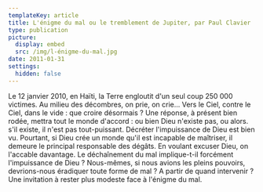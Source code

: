 ```yaml
---
templateKey: article
title: L'énigme du mal ou le tremblement de Jupiter, par Paul Clavier
type: publication
picture:
  display: embed
  src: /img/l-énigme-du-mal.jpg
date: 2011-01-31
settings:
  hidden: false
---
```

Le 12 janvier 2010, en Haïti, la Terre engloutit d'un seul coup 250 000 victimes. Au milieu des décombres, on prie, on crie... Vers le Ciel, contre le Ciel, dans le vide : que croire désormais ? Une réponse, à présent bien rodée, mettra tout le monde d'accord : ou bien Dieu n'existe pas, ou alors. s'il existe, il n'est pas tout-puissant. Décréter l'impuissance de Dieu est bien vu. Pourtant, si Dieu crée un monde qu'il est incapable de maîtriser, il demeure le principal responsable des dégâts. En voulant excuser Dieu, on l'accable davantage. Le déchaînement du mal implique-t-il forcément l'impuissance de Dieu ? Nous-mêmes, si nous avions les pleins pouvoirs, devrions-nous éradiquer toute forme de mal ? A partir de quand intervenir ? Une invitation à rester plus modeste face à l'énigme du mal.
